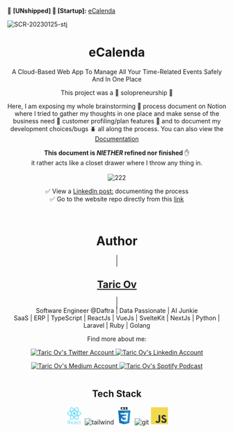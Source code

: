 🔴 **[UNshipped] 🔴 [Startup]:** [eCalenda](https://e-calenda-website.vercel.app/) 

![SCR-20230125-stj](https://user-images.githubusercontent.com/65824043/231025083-584d5600-448d-4f65-88d7-77eae3521f93.jpeg)

  


  <h1 align="center">eCalenda</h1>
<div align="center">
A Cloud-Based Web App To Manage All Your Time-Related Events Safely And In One Place
</p>


This project was a 🤦 solopreneurship 🤕

Here, I am exposing my whole brainstorming 🧠 process document on Notion where I tried to gather my thoughts in one place and make sense of the business need 📍 customer profiling/plan features 📂 and to document my development choices/bugs 🪲 all along the process. You can also view the [Documentation](https://splendid-glove-771.notion.site/eCalenda-6b935e025adb44c4a41cf04ec342c7e9)

**This document is *NIETHER* refined nor finished** ✋ <br/> it rather acts like a closet drawer where I throw any thing in.
<br/>
<br/>
![222](https://user-images.githubusercontent.com/65824043/231031839-fe750525-ebf8-4ec6-92ca-aef9afc0bde2.gif)


✅ View a [LinkedIn post:](https://www.linkedin.com/posts/taricov_testing-experience-share-activity-7028380891672363008-Ec6K?utm_source=share&utm_medium=member_desktop) documenting the process <br/>
✅ Go to the website repo directly from this [link](https://github.com/taricov/Reactjs_eCalenda_app)


<br/>


# Author

<a href="https://twitter.com/taricov" style="font-size:15px;padding: 4px 2px;background: gray">
  <h2 align="center" >Taric Ov</h2>
</a>

<div align="center">
Software Engineer @Daftra | Data Passionate | AI Junkie <br/>SaaS | ERP | TypeScript | ReactJs | VueJs | SvelteKit | NextJs | Python | Laravel | Ruby | Golang
</p>

Find more about me:

<div align="center">

  <a href="https://twitter.com/taric_ov">
    <img src="https://img.shields.io/twitter/follow/taric_ov?style=social" alt="Taric Ov's Twitter Account" />
  </a>

  <a href="https://linkedin.com/in/taricov">
    <img src="https://img.shields.io/badge/Taric%20Ov-0077B5?style=flat&logo=linkedin&logoColor=fff" alt="Taric Ov's Linkedin Account"/>
  </a>
  
  <a href="https://taric-ov.medium.com/">
    <img src="https://img.shields.io/badge/Taric%20Ov-fff?style=flat&logo=medium&logoColor=000" alt="Taric Ov's Medium Account" />
  </a>
  
  <p align="center" style="display:inline-block">
     <a href="https://podcasters.spotify.com/pod/show/thesamuraination">
    <img src="https://img.shields.io/badge/Taric%20Ov-1DB954?style=flat&logo=spotify&logoColor=white" alt="Taric Ov's Spotify Podcast" />
  </a>
  </p>
  
</div>






## Tech Stack
   
   
<img src="https://raw.githubusercontent.com/devicons/devicon/master/icons/react/react-original-wordmark.svg" alt="react" width="40" height="40"/> 
   
<img src="https://www.vectorlogo.zone/logos/tailwindcss/tailwindcss-icon.svg" alt="tailwind" width="40" height="40"/>

 <img src="https://raw.githubusercontent.com/devicons/devicon/master/icons/css3/css3-original-wordmark.svg" alt="css3" width="40" height="40"/>
   
<img src="https://www.vectorlogo.zone/logos/git-scm/git-scm-icon.svg" alt="git" width="40" height="40"/> 
   
<img src="https://raw.githubusercontent.com/devicons/devicon/master/icons/javascript/javascript-original.svg" alt="javascript" width="40" height="40"/>
   
   

</div>


